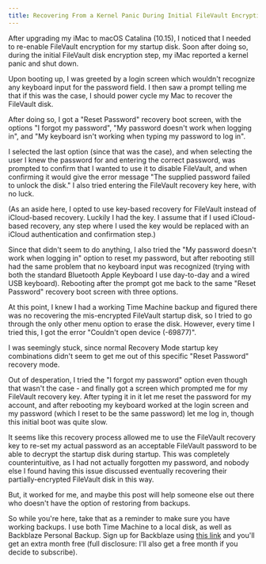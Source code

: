 ```yaml
---
title: Recovering From a Kernel Panic During Initial FileVault Encryption
---
```

After upgrading my iMac to macOS Catalina (10.15), I noticed that I needed to re-enable FileVault encryption for my startup disk. Soon after doing so, during the initial FileVault disk encryption step, my iMac reported a kernel panic and shut down.

Upon booting up, I was greeted by a login screen which wouldn't recognize any keyboard input for the password field. I then saw a prompt telling me that if this was the case, I should power cycle my Mac to recover the FileVault disk.

After doing so, I got a "Reset Password" recovery boot screen, with the options "I forgot my password", "My password doesn't work when logging in", and "My keyboard isn't working when typing my password to log in".

I selected the last option (since that was the case), and when selecting the user I knew the password for and entering the correct password, was prompted to confirm that I wanted to use it to disable FileVault, and when confirming it would give the error message "The supplied password failed to unlock the disk." I also tried entering the FileVault recovery key here, with no luck.

(As an aside here, I opted to use key-based recovery for FileVault instead of iCloud-based recovery. Luckily I had the key. I assume that if I used iCloud-based recovery, any step where I used the key would be replaced with an iCloud authentication and confirmation step.)

Since that didn't seem to do anything, I also tried the "My password doesn't work when logging in" option to reset my password, but after rebooting still had the same problem that no keyboard input was recognized (trying with both the standard Bluetooth Apple Keyboard I use day-to-day and a wired USB keyboard). Rebooting after the prompt got me back to the same "Reset Password" recovery boot screen with three options.

At this point, I knew I had a working Time Machine backup and figured there was no recovering the mis-encrypted FileVault startup disk, so I tried to go through the only other menu option to erase the disk. However, every time I tried this, I got the error "Couldn't open device (-69877)".

I was seemingly stuck, since normal Recovery Mode startup key combinations didn't seem to get me out of this specific "Reset Password" recovery mode.

Out of desperation, I tried the "I forgot my password" option even though that wasn't the case - and finally got a screen which prompted me for my FileVault recovery key. After typing it in it let me reset the password for my account, and after rebooting my keyboard worked at the login screen and my password (which I reset to be the same password) let me log in, though this initial boot was quite slow.

It seems like this recovery process allowed me to use the FileVault recovery key to re-set my actual password as an acceptable FileVault password to be able to decrypt the startup disk during startup. This was completely counterintuitive, as I had not actually forgotten my password, and nobody else I found having this issue discussed eventually recovering their partially-encrypted FileVault disk in this way.

But, it worked for me, and maybe this post will help someone else out there who doesn't have the option of restoring from backups.

So while you're here, take that as a reminder to make sure you have working backups. I use both Time Machine to a local disk, as well as Backblaze Personal Backup. Sign up for Backblaze using [this link](https://secure.backblaze.com/r/01r46t) and you'll get an extra month free (full disclosure: I'll also get a free month if you decide to subscribe).
